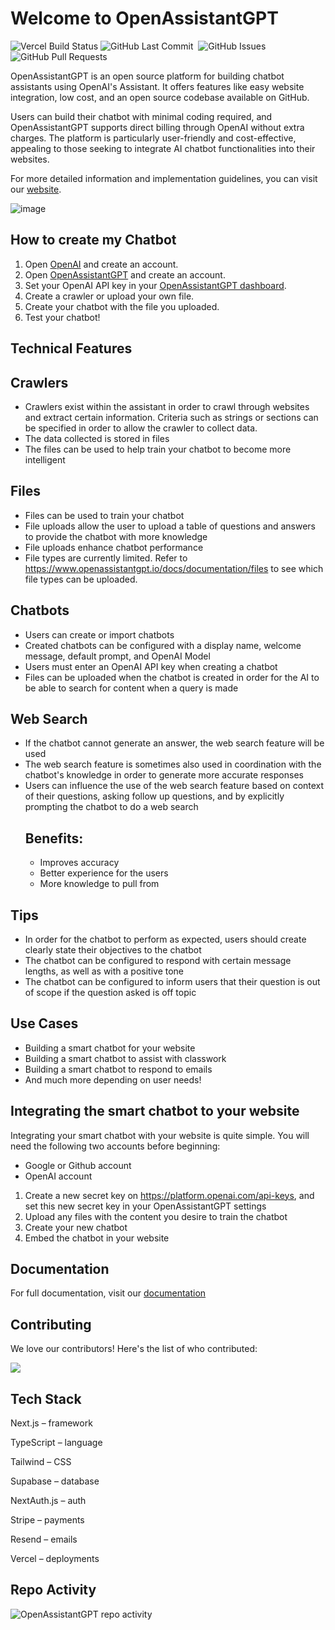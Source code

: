 # Welcome to OpenAssistantGPT

<p>
<img alt="Vercel Build Status" src="https://vercelbadge.vercel.app/api/marcolivierbouch/OpenAssistantGPT" />
<img alt="GitHub Last Commit" src="https://img.shields.io/github/last-commit/marcolivierbouch/OpenAssistantGPT" />
<img alt="" src="https://img.shields.io/github/repo-size/marcolivierbouch/OpenAssistantGPT" />
<img alt="GitHub Issues" src="https://img.shields.io/github/issues/marcolivierbouch/OpenAssistantGPT" />
<img alt="GitHub Pull Requests" src="https://img.shields.io/github/issues-pr/marcolivierbouch/OpenAssistantGPT" />
</p>

OpenAssistantGPT is an open source platform for building chatbot assistants using OpenAI's Assistant. It offers features like easy website integration, low cost, and an open source codebase available on GitHub. 

Users can build their chatbot with minimal coding required, and OpenAssistantGPT supports direct billing through OpenAI without extra charges. The platform is particularly user-friendly and cost-effective, appealing to those seeking to integrate AI chatbot functionalities into their websites.

For more detailed information and implementation guidelines, you can visit our [website](https://openassistantgpt.io/).

![image](https://github.com/marcolivierbouch/OpenAssistantGPT/assets/29548847/2c7d0684-0edf-4e9e-bd60-271efb8f8d22)


## How to create my Chatbot

1. Open [OpenAI](https://openai.com/) and create an account.
2. Open [OpenAssistantGPT](https://openassistantgpt.io/) and create an account.
3. Set your OpenAI API key in your [OpenAssistantGPT dashboard](https://openassistantgpt.io/dashboard).
4. Create a crawler or upload your own file.
5. Create your chatbot with the file you uploaded.
6. Test your chatbot!

## Technical Features
## Crawlers
  - Crawlers exist within the assistant in order to crawl through websites and extract certain information. Criteria such as strings or sections can be specified in order to allow the crawler to collect data.
  - The data collected is stored in files
  - The files can be used to help train your chatbot to become more intelligent 
## Files
  - Files can be used to train your chatbot
  - File uploads allow the user to upload a table of questions and answers to provide the chatbot with more knowledge
  - File uploads enhance chatbot performance
  - File types are currently limited. Refer to https://www.openassistantgpt.io/docs/documentation/files to see which file types can be uploaded.
## Chatbots
  - Users can create or import chatbots
  - Created chatbots can be configured with a display name, welcome message, default prompt, and OpenAI Model
  - Users must enter an OpenAI API key when creating a chatbot
  - Files can be uploaded when the chatbot is created in order for the AI to be able to search for content when a query is made
## Web Search
  - If the chatbot cannot generate an answer, the web search feature will be used
  - The web search feature is sometimes also used in coordination with the chatbot's knowledge in order to generate more accurate responses
  - Users can influence the use of the web search feature based on context of their questions, asking follow up questions, and by explicitly prompting the chatbot to do a web search
    ## Benefits:
    - Improves accuracy
    - Better experience for the users
    - More knowledge to pull from 

## Tips 
  - In order for the chatbot to perform as expected, users should create clearly state their objectives to the chatbot
  - The chatbot can be configured to respond with certain message lengths, as well as with a positive tone
  - The chatbot can be configured to inform users that their question is out of scope if the question asked is off topic

## Use Cases
  - Building a smart chatbot for your website
  - Building a smart chatbot to assist with classwork
  - Building a smart chatbot to respond to emails
  - And much more depending on user needs!

## Integrating the smart chatbot to your website
Integrating your smart chatbot with your website is quite simple. You will need the following two accounts before beginning:
  - Google or Github account
  - OpenAI account

1. Create a new secret key on https://platform.openai.com/api-keys, and set this new secret key in your OpenAssistantGPT settings
2. Upload any files with the content you desire to train the chatbot
3. Create your new chatbot
4. Embed the chatbot in your website 
  

## Documentation
For full documentation, visit our [documentation](https://openassistantgpt.io/docs)

## Contributing

We love our contributors! Here's the list of who contributed:

<a href="https://github.com/marcolivierbouch/OpenAssistantGPT/graphs/contributors">
  <img src="https://contrib.rocks/image?repo=marcolivierbouch/OpenAssistantGPT" />
</a>

## Tech Stack

Next.js – framework

TypeScript – language

Tailwind – CSS

Supabase – database

NextAuth.js – auth

Stripe – payments

Resend – emails

Vercel – deployments

## Repo Activity

![OpenAssistantGPT repo activity](https://repobeats.axiom.co/api/embed/d376259a3651f5bcb458c4f00efb9012cb400813.svg "Repobeats analytics image")
